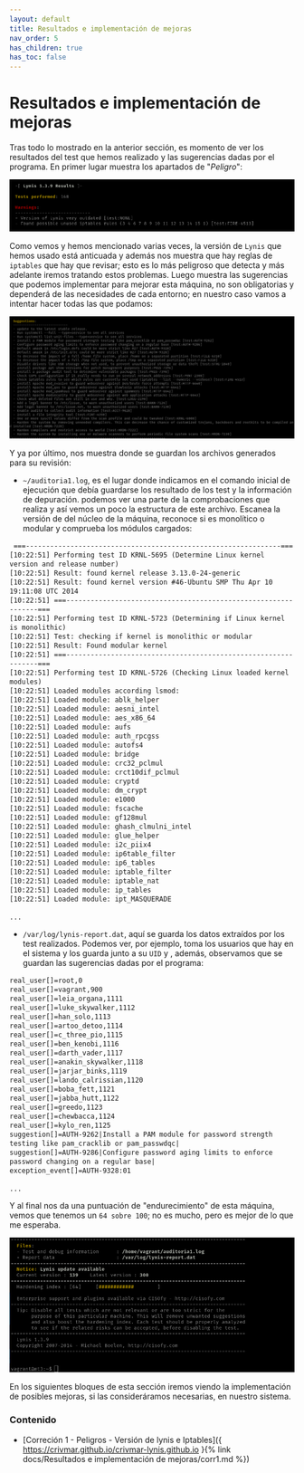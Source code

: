 ```yaml
---
layout: default
title: Resultados e implementación de mejoras
nav_order: 5
has_children: true
has_toc: false
---
```


# Resultados e implementación de mejoras

Tras todo lo mostrado en la anterior sección, es momento de ver los resultados del test que hemos realizado y las sugerencias dadas por el programa. En primer lugar muestra los apartados de "*Peligro*":

<img src="https://raw.githubusercontent.com/crivmar/crivmar-lynis.github.io/main/assets/images/24.png"/>

Como vemos y hemos mencionado varias veces, la versión de `Lynis` que hemos usado está anticuada y además nos muestra que hay reglas de `iptables` que hay que revisar; esto es lo más peligroso que detecta y más adelante iremos tratando estos problemas. Luego muestra las sugerencias que podemos implementar para mejorar esta máquina, no son obligatorias y dependerá de las necesidades de cada entorno; en nuestro caso vamos a intentar hacer todas las que podamos:

<img src="https://raw.githubusercontent.com/crivmar/crivmar-lynis.github.io/main/assets/images/25.png"/>


Y ya por último, nos muestra donde se guardan los archivos generados para su revisión:

- `~/auditoria1.log`, es el lugar donde indicamos en el comando inicial de ejecución que debía guardarse los resultado de los test y la información de depuración. podemos ver una parte de la comprobaciones que realiza y así vemos un poco la estructura de este archivo. Escanea la versión de del núcleo de la máquina, reconoce si es monolítico o modular y comprueba los módulos cargados:

~~~
 ===---------------------------------------------------------------===
[10:22:51] Performing test ID KRNL-5695 (Determine Linux kernel version and release number)
[10:22:51] Result: found kernel release 3.13.0-24-generic
[10:22:51] Result: found kernel version #46-Ubuntu SMP Thu Apr 10 19:11:08 UTC 2014
[10:22:51] ===---------------------------------------------------------------===
[10:22:51] Performing test ID KRNL-5723 (Determining if Linux kernel is monolithic)
[10:22:51] Test: checking if kernel is monolithic or modular
[10:22:51] Result: Found modular kernel
[10:22:51] ===---------------------------------------------------------------===
[10:22:51] Performing test ID KRNL-5726 (Checking Linux loaded kernel modules)
[10:22:51] Loaded modules according lsmod:
[10:22:51] Loaded module: ablk_helper
[10:22:51] Loaded module: aesni_intel
[10:22:51] Loaded module: aes_x86_64
[10:22:51] Loaded module: aufs
[10:22:51] Loaded module: auth_rpcgss
[10:22:51] Loaded module: autofs4
[10:22:51] Loaded module: bridge
[10:22:51] Loaded module: crc32_pclmul
[10:22:51] Loaded module: crct10dif_pclmul
[10:22:51] Loaded module: cryptd
[10:22:51] Loaded module: dm_crypt
[10:22:51] Loaded module: e1000
[10:22:51] Loaded module: fscache
[10:22:51] Loaded module: gf128mul
[10:22:51] Loaded module: ghash_clmulni_intel
[10:22:51] Loaded module: glue_helper
[10:22:51] Loaded module: i2c_piix4
[10:22:51] Loaded module: ip6table_filter
[10:22:51] Loaded module: ip6_tables
[10:22:51] Loaded module: iptable_filter
[10:22:51] Loaded module: iptable_nat
[10:22:51] Loaded module: ip_tables
[10:22:51] Loaded module: ipt_MASQUERADE

...

~~~

- `/var/log/lynis-report.dat`, aquí se guarda los datos extraídos por los test realizados. Podemos ver, por ejemplo, toma los usuarios que hay en el sistema y los guarda junto a su `UID` y , además, observamos que se guardan las sugerencias dadas por el programa:

~~~
real_user[]=root,0
real_user[]=vagrant,900
real_user[]=leia_organa,1111
real_user[]=luke_skywalker,1112
real_user[]=han_solo,1113
real_user[]=artoo_detoo,1114
real_user[]=c_three_pio,1115
real_user[]=ben_kenobi,1116
real_user[]=darth_vader,1117
real_user[]=anakin_skywalker,1118
real_user[]=jarjar_binks,1119
real_user[]=lando_calrissian,1120
real_user[]=boba_fett,1121
real_user[]=jabba_hutt,1122
real_user[]=greedo,1123
real_user[]=chewbacca,1124
real_user[]=kylo_ren,1125
suggestion[]=AUTH-9262|Install a PAM module for password strength testing like pam_cracklib or pam_passwdqc|
suggestion[]=AUTH-9286|Configure password aging limits to enforce password changing on a regular base|
exception_event[]=AUTH-9328:01

...
~~~

Y al final nos da una puntuación de "endurecimiento" de esta máquina, vemos que tenemos un `64 sobre 100`; no es mucho, pero es mejor de lo que me esperaba.

<img src="https://raw.githubusercontent.com/crivmar/crivmar-lynis.github.io/main/assets/images/26.png"/>

En los siguientes bloques de esta sección iremos viendo la implementación de posibles mejoras, si las consideráramos necesarias, en nuestro sistema.


### Contenido

- [Correción 1 - Peligros - Versión de lynis e Iptables]({ https://crivmar.github.io/crivmar-lynis.github.io }{% link docs/Resultados e implementación de mejoras/corr1.md %})